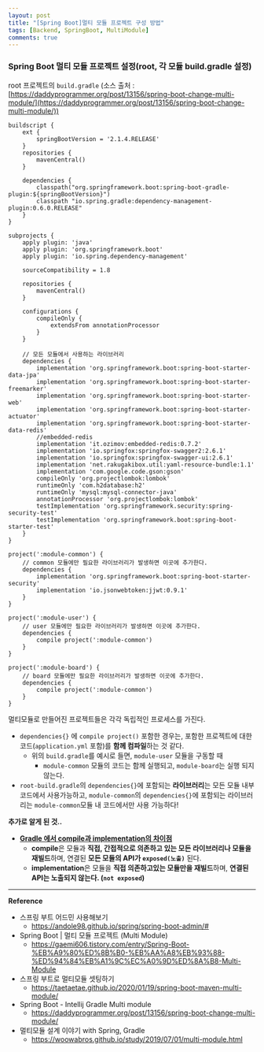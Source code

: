 ```yaml
---
layout: post
title: "[Spring Boot]멀티 모듈 프로젝트 구성 방법"
tags: [Backend, SpringBoot, MultiModule]
comments: true
---
```


### Spring Boot 멀티 모듈 프로젝트 설정(root, 각 모듈 build.gradle 설정)

root 프로젝트의 `build.gradle` (소스 출처 : [https://daddyprogrammer.org/post/13156/spring-boot-change-multi-module/](https://daddyprogrammer.org/post/13156/spring-boot-change-multi-module/))

```
buildscript {
    ext {
        springBootVersion = '2.1.4.RELEASE'
    }
    repositories {
        mavenCentral()
    }

    dependencies {
        classpath("org.springframework.boot:spring-boot-gradle-plugin:${springBootVersion}")
        classpath "io.spring.gradle:dependency-management-plugin:0.6.0.RELEASE"
    }
}

subprojects {
    apply plugin: 'java'
    apply plugin: 'org.springframework.boot'
    apply plugin: 'io.spring.dependency-management'

    sourceCompatibility = 1.8

    repositories {
        mavenCentral()
    }

    configurations {
        compileOnly {
            extendsFrom annotationProcessor
        }
    }

    // 모든 모듈에서 사용하는 라이브러리
    dependencies {
        implementation 'org.springframework.boot:spring-boot-starter-data-jpa'
        implementation 'org.springframework.boot:spring-boot-starter-freemarker'
        implementation 'org.springframework.boot:spring-boot-starter-web'
        implementation 'org.springframework.boot:spring-boot-starter-actuator'
        implementation 'org.springframework.boot:spring-boot-starter-data-redis'
        //embedded-redis
        implementation 'it.ozimov:embedded-redis:0.7.2'
        implementation 'io.springfox:springfox-swagger2:2.6.1'
        implementation 'io.springfox:springfox-swagger-ui:2.6.1'
        implementation 'net.rakugakibox.util:yaml-resource-bundle:1.1'
        implementation 'com.google.code.gson:gson'
        compileOnly 'org.projectlombok:lombok'
        runtimeOnly 'com.h2database:h2'
        runtimeOnly 'mysql:mysql-connector-java'
        annotationProcessor 'org.projectlombok:lombok'
        testImplementation 'org.springframework.security:spring-security-test'
        testImplementation 'org.springframework.boot:spring-boot-starter-test'
    }
}

project(':module-common') {
    // common 모듈에만 필요한 라이브러리가 발생하면 이곳에 추가한다.
    dependencies {
        implementation 'org.springframework.boot:spring-boot-starter-security'
        implementation 'io.jsonwebtoken:jjwt:0.9.1'
    }
}

project(':module-user') {
    // user 모듈에만 필요한 라이브러리가 발생하면 이곳에 추가한다.
    dependencies {
        compile project(':module-common')
    }
}

project(':module-board') {
    // board 모듈에만 필요한 라이브러리가 발생하면 이곳에 추가한다.
    dependencies {
        compile project(':module-common')
    }
}
```

멀티모듈로 만들어진 프로젝트들은 각각 독립적인 프로세스를 가진다.

- `dependencies{}` 에 `compile project()` 포함한 경우는, 포함한 프로젝트에 대한 코드(`application.yml` 포함)를 **함께 컴파일**하는 것 같다.
  - 위의 `build.gradle`를 예시로 들면, `module-user` 모듈을 구동할 때
    - `module-common` 모듈의 코드는 함께 실행되고, `module-board`는 실행 되지 않는다.
- `root-build.gradle`의 `dependencies{}`에 포함되는 **라이브러리**는 모든 모듈 내부 코드에서 사용가능하고, `module-common`의 `dependencies{}`에 포함되는 라이브러리는 `module-common`모듈 내 코드에서만 사용 가능하다!

**추가로 알게 된 것..**

- [**Gradle 에서 compile과 implementation의 차이점**](https://bluayer.com/13)
  - **compile**은 모듈과 **직접, 간접적으로 의존하고 있는 모든 라이브러리나 모듈을 재빌드**하며, 연결된 **모든 모듈의 API가 `exposed(노출)`** 된다.
  - **implementation**은 모듈을 **직접 의존하고있는 모듈만을 재빌드**하며, **연결된 API는 노출되지 않는다. (`not exposed`)**

---

**Reference**

- 스프링 부트 어드민 사용해보기
  - https://andole98.github.io/spring/spring-boot-admin/#
- Spring Boot | 멀티 모듈 프로젝트 (Multi Module)
  - https://gaemi606.tistory.com/entry/Spring-Boot-%EB%A9%80%ED%8B%B0-%EB%AA%A8%EB%93%88-%ED%94%84%EB%A1%9C%EC%A0%9D%ED%8A%B8-Multi-Module
- 스프링 부트로 멀티모듈 셋팅하기
  - https://taetaetae.github.io/2020/01/19/spring-boot-maven-multi-module/
- Spring Boot - Intellij Gradle Multi module
  - https://daddyprogrammer.org/post/13156/spring-boot-change-multi-module/
- 멀티모듈 설계 이야기 with Spring, Gradle
  - https://woowabros.github.io/study/2019/07/01/multi-module.html
